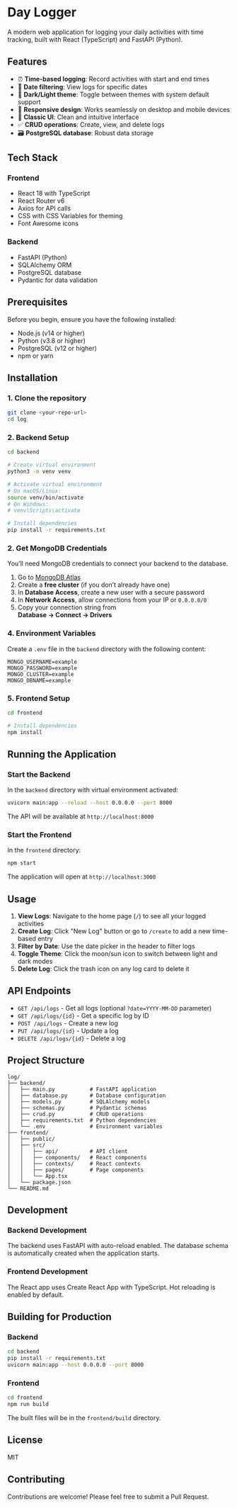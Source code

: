 # Day Logger

A modern web application for logging your daily activities with time tracking, built with React (TypeScript) and FastAPI (Python).

## Features

- ⏰ **Time-based logging**: Record activities with start and end times
- 📅 **Date filtering**: View logs for specific dates
- 🌙 **Dark/Light theme**: Toggle between themes with system default support
- 📱 **Responsive design**: Works seamlessly on desktop and mobile devices
- 🎨 **Classic UI**: Clean and intuitive interface
- ✅ **CRUD operations**: Create, view, and delete logs
- 🗃️ **PostgreSQL database**: Robust data storage

## Tech Stack

### Frontend
- React 18 with TypeScript
- React Router v6
- Axios for API calls
- CSS with CSS Variables for theming
- Font Awesome icons

### Backend
- FastAPI (Python)
- SQLAlchemy ORM
- PostgreSQL database
- Pydantic for data validation

## Prerequisites

Before you begin, ensure you have the following installed:

- Node.js (v14 or higher)
- Python (v3.8 or higher)
- PostgreSQL (v12 or higher)
- npm or yarn

## Installation

### 1. Clone the repository

```bash
git clone <your-repo-url>
cd log
```

### 2. Backend Setup

```bash
cd backend

# Create virtual environment
python3 -m venv venv

# Activate virtual environment
# On macOS/Linux:
source venv/bin/activate
# On Windows:
# venv\Scripts\activate

# Install dependencies
pip install -r requirements.txt
```

### 2. Get MongoDB Credentials

You’ll need MongoDB credentials to connect your backend to the database.

1. Go to [MongoDB Atlas](https://www.mongodb.com/cloud/atlas)
2. Create a **free cluster** (if you don’t already have one)
3. In **Database Access**, create a new user with a secure password
4. In **Network Access**, allow connections from your IP or `0.0.0.0/0`
5. Copy your connection string from  
   **Database → Connect → Drivers**

### 4. Environment Variables

Create a `.env` file in the `backend` directory with the following content:

```
MONGO_USERNAME=example
MONGO_PASSWORD=example
MONGO_CLUSTER=example
MONGO_DBNAME=example
```

### 5. Frontend Setup

```bash
cd frontend

# Install dependencies
npm install
```

## Running the Application

### Start the Backend

In the `backend` directory with virtual environment activated:

```bash
uvicorn main:app --reload --host 0.0.0.0 --port 8000
```

The API will be available at `http://localhost:8000`

### Start the Frontend

In the `frontend` directory:

```bash
npm start
```

The application will open at `http://localhost:3000`

## Usage

1. **View Logs**: Navigate to the home page (`/`) to see all your logged activities
2. **Create Log**: Click "New Log" button or go to `/create` to add a new time-based entry
3. **Filter by Date**: Use the date picker in the header to filter logs
4. **Toggle Theme**: Click the moon/sun icon to switch between light and dark modes
5. **Delete Log**: Click the trash icon on any log card to delete it

## API Endpoints

- `GET /api/logs` - Get all logs (optional `?date=YYYY-MM-DD` parameter)
- `GET /api/logs/{id}` - Get a specific log by ID
- `POST /api/logs` - Create a new log
- `PUT /api/logs/{id}` - Update a log
- `DELETE /api/logs/{id}` - Delete a log

## Project Structure

```
log/
├── backend/
│   ├── main.py           # FastAPI application
│   ├── database.py       # Database configuration
│   ├── models.py         # SQLAlchemy models
│   ├── schemas.py        # Pydantic schemas
│   ├── crud.py           # CRUD operations
│   ├── requirements.txt  # Python dependencies
│   └── .env              # Environment variables
├── frontend/
│   ├── public/
│   ├── src/
│   │   ├── api/          # API client
│   │   ├── components/   # React components
│   │   ├── contexts/     # React contexts
│   │   ├── pages/        # Page components
│   │   └── App.tsx
│   └── package.json
└── README.md
```

## Development

### Backend Development

The backend uses FastAPI with auto-reload enabled. The database schema is automatically created when the application starts.

### Frontend Development

The React app uses Create React App with TypeScript. Hot reloading is enabled by default.

## Building for Production

### Backend

```bash
cd backend
pip install -r requirements.txt
uvicorn main:app --host 0.0.0.0 --port 8000
```

### Frontend

```bash
cd frontend
npm run build
```

The built files will be in the `frontend/build` directory.

## License

MIT

## Contributing

Contributions are welcome! Please feel free to submit a Pull Request.
